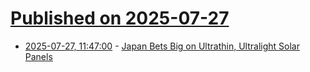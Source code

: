 # [Published on 2025-07-27](index.md)

* [2025-07-27, 11:47:00](https://soylentnews.org/article.pl?sid=25/07/26/0330200&from=rss) - [Japan Bets Big on Ultrathin, Ultralight Solar Panels](https://soylentnews.org/article.pl?sid=25/07/26/0330200&from=rss)
